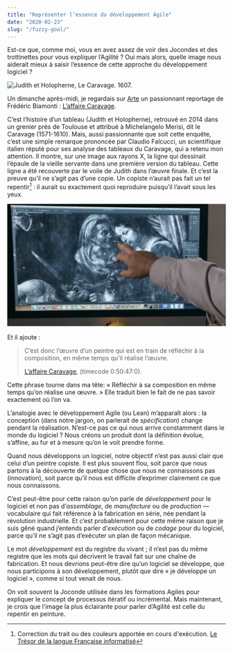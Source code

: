 ```yaml
---
title: "Représenter l’essence du développement Agile"
date: "2020-02-23"
slug: "/fuzzy-goal/"
---
```

Est-ce que, comme moi, vous en avez assez de voir des Jocondes et des trottinettes pour vous expliquer l’Agilité ? Oui mais alors, quelle image nous aiderait mieux à saisir l’essence de cette approche du développement logiciel ?<!-- end -->

![Judith et Holopherne, Le Caravage. 1607.](https://thetoulousecaravaggio.com/theme/caravaggio/img/details/judith-et-holopherne.jpg)

Un dimanche après-midi, je regardais sur [Arte](https://www.arte.tv/fr/videos/082229-000-A/l-affaire-caravage/) un passionnant reportage de Frédéric Biamonti : [L’affaire Caravage](https://lesbatelieresproductions.com/films/l-affaire-caravage).

C’est l’histoire d’un tableau (Judith et Holopherne), retrouvé en 2014 dans un grenier près de Toulouse et attribué à Michelangelo Merisi, dit le Caravage (1571-1610). Mais, aussi passionnante que soit cette enquête, c’est une simple remarque prononcée par Claudio Falcucci, un scientifique italien réputé pour ses analyse des tableaux du Caravage, qui a retenu mon attention. Il montre, sur une image aux rayons X, la ligne qui dessinait l’épaule de la vieille servante dans une première version du tableau. Cette ligne a été recouverte par le voile de Judith dans l’œuvre finale. Et c’est la preuve qu’il ne s’agit pas d’une copie. Un copiste n’aurait pas fait un tel repentir[^1] : il aurait su exactement quoi reproduire puisqu’il l’avait sous les yeux. 

![Radiographie de Judith et Holopherne](../images/judith-and-holophernes-x-ray.png)

Et il ajoute :

> C’est donc l’œuvre d’un peintre qui est en train de réfléchir à la composition, en même temps qu’il réalise l’œuvre.
> 
> [L’affaire Caravage](https://www.arte.tv/fr/videos/082229-000-A/l-affaire-caravage/), (timecode 0:50:47:0).

Cette phrase tourne dans ma tête: « Réfléchir à sa composition en même temps qu’on réalise une œuvre. » Elle traduit bien le fait de ne pas savoir exactement où l’on va.

L’analogie avec le développement Agile (ou Lean) m’apparaît alors : la conception (dans notre jargon, on parlerait de *spécification*) change pendant la réalisation. N’est-ce pas ce qui nous arrive constamment dans le monde du logiciel ? Nous créons un produit dont la définition évolue, s’affine, au fur et à mesure qu’on le voit prendre forme.

Quand nous développons un logiciel, notre objectif n’est pas aussi clair que celui d’un peintre copiste. Il est plus souvent flou, soit parce que nous partons à la découverte de quelque chose que nous ne connaissons pas (innovation), soit parce qu’il nous est difficile d’exprimer clairement ce que nous connaissons.

C’est peut-être pour cette raison qu’on parle de *développement* pour le logiciel et non pas d’*assemblage*, de *manufacture* ou de *production* — vocabulaire qui fait référence à la fabrication en série, née pendant la révolution industrielle. Et c’est probablement pour cette même raison que je suis gêné quand j’entends parler d’*exécution* ou de *codage* pour du logiciel, parce qu’il ne s’agit pas d’exécuter un plan de façon mécanique.

Le mot *développement* est du registre du vivant ; il n’est pas du même registre que les mots qui décrivent le travail fait sur une chaîne de fabrication. Et nous devrions peut-être dire qu’un logiciel se développe, que nous participons à son développement, plutôt que dire « je développe un logiciel », comme si tout venait de nous.

On voit souvent la Joconde utilisée dans les formations Agiles pour expliquer le concept de processus itératif ou incrémental. Mais maintenant, je crois que l’image la plus éclairante pour parler d’Agilité est celle du repentir en peinture.

[^1]: Correction du trait ou des couleurs apportée en cours d'exécution. [Le Trésor de la langue Française informatisé](http://atilf.atilf.fr/dendien/scripts/tlfiv5/visusel.exe?12;s=133699305;r=1;nat=;sol=1;)


